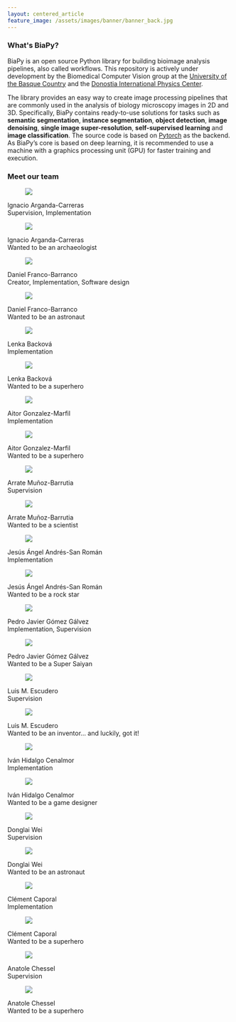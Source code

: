 ```yaml
---
layout: centered_article
feature_image: /assets/images/banner/banner_back.jpg
---
```


### What's BiaPy?

BiaPy is an open source Python library for building bioimage analysis pipelines, also called workflows. This repository is actively under development by the Biomedical Computer Vision group at the <a href="https://www.ehu.eus/en/en-home" target="_blank" rel="noopener noreferrer">University of the Basque Country</a> and the <a href="https://dipc.ehu.eus/es" target="_blank" rel="noopener noreferrer">Donostia International Physics Center</a>.

The library provides an easy way to create image processing pipelines that are commonly used in the analysis of biology microscopy images in 2D and 3D. Specifically, BiaPy contains ready-to-use solutions for tasks such as **semantic segmentation**, **instance segmentation**, **object detection**, **image denoising**, **single image super-resolution**, **self-supervised learning** and **image classification**. The source code is based on <a href="https://pytorch.org/" target="_blank" rel="noopener noreferrer">Pytorch</a> as the backend. As BiaPy’s core is based on deep learning, it is recommended to use a machine with a graphics processing unit (GPU) for faster training and execution.


### Meet our team

<div class="team" style="opacity: 1;">
    <div class="team-member" onclick="window.open('https://www.ikerbasque.net/es/ignacio-arganda-carreras');">
        <div class="card">
            <div class="card-front">
                <div class="team-member__image">
                    <figure class="img-holder">
                        <img src="/assets/images/team/ignacio-arganda-adult.jpg">
                    </figure>
                </div>
            <div class="team-member__body">
                <span class="team-member__title">Ignacio Arganda-Carreras</span><br>
                <span class="team-member__subtitle">Supervision, Implementation</span><br>
            </div>
        </div>
        <div class="card-back">
            <div class="team-member__image">
                <figure class="img-holder">
                    <img src="/assets/images/team/ignacio-arganda-kid.jpg">
                </figure>
            </div>
            <div class="team-member__body">
                <span class="team-member__title">Ignacio Arganda-Carreras</span><br>
                <span class="team-member__subtitle">Wanted to be an archaeologist</span><br>
            </div>
            </div>
        </div>
    </div>
    <div class="team-member" onclick="window.open('https://danifranco.github.io/');">
        <div class="card">
            <div class="card-front">
                <div class="team-member__image">
                    <figure class="img-holder">
                        <img src="/assets/images/team/daniel-franco-adult.jpg">
                    </figure>
                </div>
            <div class="team-member__body">
                <span class="team-member__title">Daniel Franco-Barranco</span><br>
                <span class="team-member__subtitle">Creator, Implementation, Software design</span><br>
            </div>
        </div>
        <div class="card-back">
            <div class="team-member__image">
                <figure class="img-holder">
                    <img src="/assets/images/team/daniel-franco-kid.jpg">
                </figure>
            </div>
            <div class="team-member__body">
                <span class="team-member__title">Daniel Franco-Barranco</span><br>
                <span class="team-member__subtitle">Wanted to be an astronaut</span><br>
            </div>
            </div>
        </div>
    </div>
    <div class="team-member" onclick="window.open('https://www.biofisika.org/en/about/people/lenka-backova');">
        <div class="card">
            <div class="card-front">
                <div class="team-member__image">
                    <figure class="img-holder">
                        <img src="/assets/images/team/lenka-backova-adult.jpg">
                    </figure>
                </div>
            <div class="team-member__body">
                <span class="team-member__title">Lenka Backová</span><br>
                <span class="team-member__subtitle">Implementation</span><br>
            </div>
        </div>
        <div class="card-back">
            <div class="team-member__image">
                <figure class="img-holder">
                    <img src="/assets/images/team/lenka-backova-kid.jpg">
                </figure>
            </div>
            <div class="team-member__body">
                <span class="team-member__title">Lenka Backová</span><br>
                <span class="team-member__subtitle">Wanted to be a superhero</span><br>
            </div>
            </div>
        </div>
    </div>
    <div class="team-member" onclick="window.open('https://dipc.ehu.eus/es/dipc/personas/investigadores-en-formacion/aitor-gonzalez-marfil');">
        <div class="card">
            <div class="card-front">
                <div class="team-member__image">
                    <figure class="img-holder">
                        <img src="/assets/images/team/aitor-gonzalez-adult.jpg">
                    </figure>
                </div>
            <div class="team-member__body">
                <span class="team-member__title">Aitor Gonzalez-Marfil</span><br>
                <span class="team-member__subtitle">Implementation</span><br>
            </div>
        </div>
        <div class="card-back">
            <div class="team-member__image">
                <figure class="img-holder">
                    <img src="/assets/images/team/aitor-gonzalez-kid.jpg">
                </figure>
            </div>
            <div class="team-member__body">
                <span class="team-member__title">Aitor Gonzalez-Marfil</span><br>
                <span class="team-member__subtitle">Wanted to be a superhero</span><br>
            </div>
            </div>
        </div>
    </div>
    <div class="team-member" onclick="window.open('https://image.hggm.es/es/arrate-munoz');">
        <div class="card">
            <div class="card-front">
                <div class="team-member__image">
                    <figure class="img-holder">
                        <img src="/assets/images/team/arrate-munoz-adult.jpg">
                    </figure>
                </div>
            <div class="team-member__body">
                <span class="team-member__title">Arrate Muñoz-Barrutia</span><br>
                <span class="team-member__subtitle">Supervision</span><br>
            </div>
        </div>
        <div class="card-back">
            <div class="team-member__image">
                <figure class="img-holder">
                    <img src="/assets/images/team/arrate-munoz-kid.jpg">
                </figure>
            </div>
            <div class="team-member__body">
                <span class="team-member__title">Arrate Muñoz-Barrutia</span><br>
                <span class="team-member__subtitle">Wanted to be a scientist</span><br>
            </div>
            </div>
        </div>
    </div>
    <div class="team-member" onclick="window.open('https://scholar.google.es/citations?user=OfDu4q4AAAAJ&hl=en&oi=sra');">
        <div class="card">
            <div class="card-front">
                <div class="team-member__image">
                    <figure class="img-holder">
                        <img src="/assets/images/team/jesus-angel-andres-san-roman-adult.jpg">
                    </figure>
                </div>
            <div class="team-member__body">
                <span class="team-member__title">Jesús Ángel Andrés-San Román</span><br>
                <span class="team-member__subtitle">Implementation</span><br>
            </div>
        </div>
        <div class="card-back">
            <div class="team-member__image">
                <figure class="img-holder">
                    <img src="/assets/images/team/jesus-angel-andres-san-roman-kid.jpg">
                </figure>
            </div>
            <div class="team-member__body">
                <span class="team-member__title">Jesús Ángel Andrés-San Román</span><br>
                <span class="team-member__subtitle">Wanted to be a rock star</span><br>
            </div>
            </div>
        </div>
    </div>
    <div class="team-member" onclick="window.open('https://scholar.google.es/citations?user=aWeyQGUAAAAJ&hl=en&oi=sra');">
        <div class="card">
            <div class="card-front">
                <div class="team-member__image">
                    <figure class="img-holder">
                        <img src="/assets/images/team/pedro-javier-gomez-adult.jpg">
                    </figure>
                </div>
            <div class="team-member__body">
                <span class="team-member__title">Pedro Javier Gómez Gálvez</span><br>
                <span class="team-member__subtitle">Implementation, Supervision</span><br>
            </div>
        </div>
        <div class="card-back">
            <div class="team-member__image">
                <figure class="img-holder">
                    <img src="/assets/images/team/pedro-javier-gomez-kid.jpg">
                </figure>
            </div>
            <div class="team-member__body">
                <span class="team-member__title">Pedro Javier Gómez Gálvez</span><br>
                <span class="team-member__subtitle">Wanted to be a Super Saiyan</span><br>
            </div>
            </div>
        </div>
    </div>
    <div class="team-member" onclick="window.open('http://www.scutoids.es/');">
        <div class="card">
            <div class="card-front">
                <div class="team-member__image">
                    <figure class="img-holder">
                        <img src="/assets/images/team/luisma-escudero-adult.jpg">
                    </figure>
                </div>
            <div class="team-member__body">
                <span class="team-member__title">Luis M. Escudero</span><br>
                <span class="team-member__subtitle">Supervision</span><br>
            </div>
        </div>
        <div class="card-back">
            <div class="team-member__image">
                <figure class="img-holder">
                    <img src="/assets/images/team/luisma-escudero-kid.jpg">
                </figure>
            </div>
            <div class="team-member__body">
                <span class="team-member__title">Luis M. Escudero</span><br>
                <span class="team-member__subtitle">Wanted to be an inventor… and luckily, got it!</span><br>
            </div>
            </div>
        </div>
    </div>
    <div class="team-member" onclick="window.open('https://henriqueslab.github.io/team/2023-03-16-IH/');">
        <div class="card">
            <div class="card-front">
                <div class="team-member__image">
                    <figure class="img-holder">
                        <img src="/assets/images/team/ivan-hidalgo-adult.jpg">
                    </figure>
                </div>
            <div class="team-member__body">
                <span class="team-member__title">Iván Hidalgo Cenalmor</span><br>
                <span class="team-member__subtitle">Implementation</span><br>
            </div>
        </div>
        <div class="card-back">
            <div class="team-member__image">
                <figure class="img-holder">
                    <img src="/assets/images/team/ivan-hidalgo-kid.jpg">
                </figure>
            </div>
            <div class="team-member__body">
                <span class="team-member__title">Iván Hidalgo Cenalmor</span><br>
                <span class="team-member__subtitle">Wanted to be a game designer</span><br>
            </div>
            </div>
        </div>
    </div>
    <div class="team-member" onclick="window.open('https://donglaiw.github.io/');">
        <div class="card">
            <div class="card-front">
                <div class="team-member__image">
                    <figure class="img-holder">
                        <img src="/assets/images/team/donglai-wei-adult.jpg">
                    </figure>
                </div>
            <div class="team-member__body">
                <span class="team-member__title">Donglai Wei</span><br>
                <span class="team-member__subtitle">Supervision</span><br>
            </div>
        </div>
        <div class="card-back">
            <div class="team-member__image">
                <figure class="img-holder">
                    <img src="/assets/images/team/donglai-wei-kid.jpg">
                </figure>
            </div>
            <div class="team-member__body">
                <span class="team-member__title">Donglai Wei</span><br>
                <span class="team-member__subtitle">Wanted to be an astronaut</span><br>
            </div>
            </div>
        </div>
    </div>
    <div class="team-member" onclick="window.open('https://scholar.google.com/citations?user=R0fXJGUAAAAJ&hl=es&oi=ao');">
        <div class="card">
            <div class="card-front">
                <div class="team-member__image">
                    <figure class="img-holder">
                        <img src="/assets/images/team/clement-caporal-adult.jpg">
                    </figure>
                </div>
            <div class="team-member__body">
                <span class="team-member__title">Clément Caporal</span><br>
                <span class="team-member__subtitle">Implementation</span><br>
            </div>
        </div>
        <div class="card-back">
            <div class="team-member__image">
                <figure class="img-holder">
                    <img src="/assets/images/team/clement-caporal-kid.jpg">
                </figure>
            </div>
            <div class="team-member__body">
                <span class="team-member__title">Clément Caporal</span><br>
                <span class="team-member__subtitle">Wanted to be a superhero</span><br>
            </div>
            </div>
        </div>
    </div>
    <div class="team-member" onclick="window.open('https://scholar.google.com/citations?hl=en&user=GC8aiVsAAAAJ');">
        <div class="card">
            <div class="card-front">
                <div class="team-member__image">
                    <figure class="img-holder">
                        <img src="/assets/images/team/no-photo.jpg">
                    </figure>
                </div>
            <div class="team-member__body">
                <span class="team-member__title">Anatole Chessel</span><br>
                <span class="team-member__subtitle">Supervision</span><br>
            </div>
        </div>
        <div class="card-back">
            <div class="team-member__image">
                <figure class="img-holder">
                    <img src="/assets/images/team/no-photo.jpg">
                </figure>
            </div>
            <div class="team-member__body">
                <span class="team-member__title">Anatole Chessel</span><br>
                <span class="team-member__subtitle">Wanted to be a superhero</span><br>
            </div>
            </div>
        </div>
    </div>
</div>
<script src="https://ajax.googleapis.com/ajax/libs/jquery/3.7.1/jquery.min.js"></script>
<script>
    // randomize team members
    $(document).ready(function() {
        $.fn.randomize = function(selector){
            (selector ? this.find(selector) : this).parent().each(function(){
                $(this).children(selector).sort(function(){
                    return Math.random() - 0.5;
                }).detach().appendTo(this);
            });
            return this;
        };
        $('.team .team-member').randomize();
        $('.team').css('opacity','1');

        // open external links in new tab
        $('a').each(function() {
            var a = new RegExp('/' + window.location.host + '/');
            if(!a.test(this.href)) {
                $(this).click(function(event) {
                    event.preventDefault();
                    event.stopPropagation();
                    window.open(this.href, '_blank');
                });
            }
            });
    });
</script>